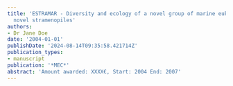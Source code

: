 ```yaml
---
title: 'ESTRAMAR - Diversity and ecology of a novel group of marine eukaryotes: the
  novel stramenopiles'
authors:
- Dr Jane Doe
date: '2004-01-01'
publishDate: '2024-08-14T09:35:58.421714Z'
publication_types:
- manuscript
publication: '*MEC*'
abstract: 'Amount awarded: XXXX€, Start: 2004 End: 2007'
---
```

